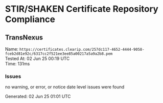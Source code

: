 # STIR/SHAKEN Certificate Repository Compliance

## TransNexus

Name: `https://certificates.clearip.com/257dc117-4652-4444-9058-fceb2d81e92c/6317cc2f521ee3ee85a00217a5a9a2b8.pem`\
Tested At: 02 Jun 25 00:19 UTC\
Time: 131ms

### Issues

no warning, or error, or notice date level issues were found

Generated: 02 Jun 25 01:01 UTC